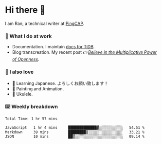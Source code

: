 # Hi there 👋

I am Ran, a technical writer at [PingCAP](https://pingcap.com/).

### 📝 What I do at work

- Documentation. I maintain [docs for TiDB](https://github.com/pingcap/docs).
- Blog transcreation. My recent post 👉[*Believe in the Multiplicative Power of Openness*](https://pingcap.com/blog/believe-in-the-multiplicative-power-of-openness-open-source-community).

### 🤠 I also love

- 💬 Learning Japanese. よろしくお願い致します！
- 🎨 Painting and Animation.
- 🎵 Ukulele.

### ⌨️ Weekly breakdown

<!--START_SECTION:waka-->

```txt
Total Time: 1 hr 57 mins

JavaScript   1 hr 4 mins     █████████████▓░░░░░░░░░░░   54.51 %
Markdown     39 mins         ████████▒░░░░░░░░░░░░░░░░   33.21 %
JSON         10 mins         ██▒░░░░░░░░░░░░░░░░░░░░░░   09.14 %
```

<!--END_SECTION:waka-->
